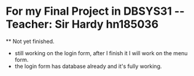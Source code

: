 # For my Final Project in DBSYS31 -- Teacher: Sir Hardy hn185036

** Not yet finished. 
- still working on the login form, after I finish it I will work on the menu form. 
- the login form has database already and it's fully working.
